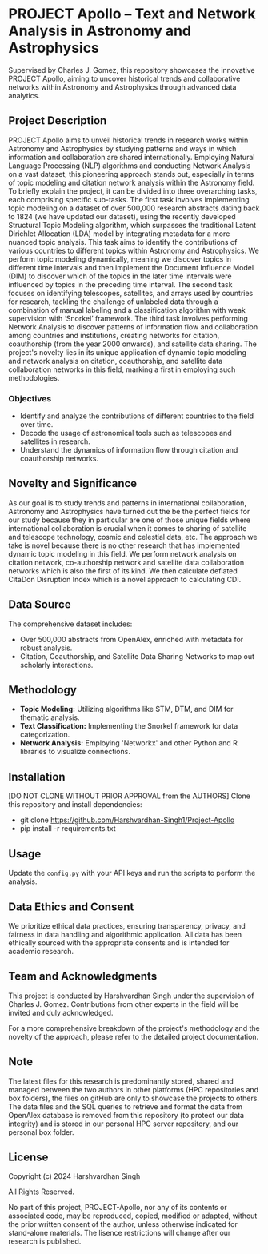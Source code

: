 # PROJECT Apollo – Text and Network Analysis in Astronomy and Astrophysics

Supervised by Charles J. Gomez, this repository showcases the innovative PROJECT Apollo, aiming to uncover historical trends and collaborative networks within Astronomy and Astrophysics through advanced data analytics.

## Project Description
PROJECT Apollo aims to unveil historical trends in research works within Astronomy and Astrophysics by studying patterns and ways in which information and collaboration are shared 
internationally. Employing Natural Language Processing (NLP) algorithms and conducting Network Analysis on a vast dataset, this pioneering approach stands out, especially in terms of 
topic modeling and citation network analysis within the Astronomy field. To briefly explain the project, it can be divided into three overarching tasks, each comprising specific sub-tasks. The first task involves implementing topic modeling on a dataset of over 500,000 research abstracts dating back to 1824 (we have updated our dataset), using the recently developed Structural Topic Modeling algorithm, which surpasses the traditional Latent Dirichlet Allocation (LDA) model by integrating metadata for a more nuanced topic analysis. This task aims to identify the contributions of various countries to different topics within Astronomy and Astrophysics. We perform topic modeling dynamically, meaning we discover topics in different time intervals and then implement the Document Influence Model (DIM) to discover which of the topics in the later time intervals were influenced by topics in the preceding time interval. The second task focuses on identifying telescopes, satellites, and arrays used by countries for research, tackling the challenge of unlabeled data through a combination of manual labeling and a classification algorithm with weak supervision with ‘Snorkel’ framework. The third task involves performing Network Analysis to discover patterns of information flow and collaboration among countries and institutions, creating networks for citation, coauthorship (from the year 2000 onwards), and satellite data sharing. The project's novelty lies in its unique application of dynamic topic modeling and network analysis on citation, coauthorship, and satellite data collaboration networks in this field, marking a first in employing such methodologies.  

### Objectives
- Identify and analyze the contributions of different countries to the field over time.
- Decode the usage of astronomical tools such as telescopes and satellites in research.
- Understand the dynamics of information flow through citation and coauthorship networks.

## Novelty and Significance
As our goal is to study trends and patterns in international collaboration, Astronomy and Astrophysics have turned out the be the perfect fields for our study because they in particular are one of those unique fields where international collaboration is crucial when it comes to sharing of satellite and telescope technology, cosmic and celestial data, etc. The approach we take is novel because there is no other research that has implemented dynamic topic modeling in this field. We perform network analysis on citation network, co-authorship network and satellite data collaboration networks which is also the first of its kind. We then calculate deflated CitaDon Disruption Index which is a novel approach to calculating CDI.

## Data Source
The comprehensive dataset includes:
- Over 500,000 abstracts from OpenAlex, enriched with metadata for robust analysis.
- Citation, Coauthorship, and Satellite Data Sharing Networks to map out scholarly interactions.

## Methodology
- **Topic Modeling:** Utilizing algorithms like STM, DTM, and DIM for thematic analysis.
- **Text Classification:** Implementing the Snorkel framework for data categorization.
- **Network Analysis:** Employing 'Networkx' and other Python and R libraries to visualize connections.

## Installation
[DO NOT CLONE WITHOUT PRIOR APPROVAL from the AUTHORS]
Clone this repository and install dependencies:
- git clone https://github.com/Harshvardhan-Singh1/Project-Apollo
- pip install -r requirements.txt

## Usage
Update the `config.py` with your API keys and run the scripts to perform the analysis.

## Data Ethics and Consent
We prioritize ethical data practices, ensuring transparency, privacy, and fairness in data handling and algorithmic application. All data has been ethically sourced with the appropriate consents and is intended for academic research.

## Team and Acknowledgments
This project is conducted by Harshvardhan Singh under the supervision of Charles J. Gomez. Contributions from other experts in the field will be invited and duly acknowledged.

For a more comprehensive breakdown of the project's methodology and the novelty of the approach, please refer to the detailed project documentation.

## Note
The latest files for this research is predominantly stored, shared and managed between the two authors in other platforms (HPC repositories and box folders), the files on gitHub are only to showcase the projects to others. The data files and the SQL queries to retrieve and format the data from OpenAlex database is removed from this repository (to protect our data integrity) and is stored in our personal HPC server repository, and our personal box folder. 

## License

Copyright (c) 2024 Harshvardhan Singh

All Rights Reserved.

No part of this project, PROJECT-Apollo, nor any of its contents or associated code, may be reproduced, copied, modified or adapted, without the prior written consent of the author, unless otherwise indicated for stand-alone materials. The lisence restrictions will change after our research is published.
